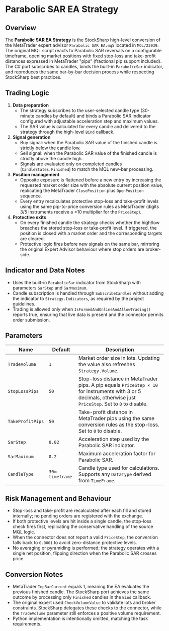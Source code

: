 # Parabolic SAR EA Strategy

## Overview
The **Parabolic SAR EA Strategy** is the StockSharp high-level conversion of the MetaTrader expert advisor `Parabolic SAR EA.mq5` located in `MQL/23039`. The original MQL script reacts to Parabolic SAR reversals on a configurable timeframe, opening market positions with fixed stop-loss and take-profit distances expressed in MetaTrader "pips" (fractional pip support included). The C# port subscribes to candles, binds the built-in `ParabolicSar` indicator, and reproduces the same bar-by-bar decision process while respecting StockSharp best practices.

## Trading Logic
1. **Data preparation**
   - The strategy subscribes to the user-selected candle type (30-minute candles by default) and binds a Parabolic SAR indicator configured with adjustable acceleration step and maximum values.
   - The SAR value is calculated for every candle and delivered to the strategy through the high-level `Bind` callback.
2. **Signal generation**
   - Buy signal: when the Parabolic SAR value of the finished candle is strictly below the candle low.
   - Sell signal: when the Parabolic SAR value of the finished candle is strictly above the candle high.
   - Signals are evaluated only on completed candles (`CandleStates.Finished`) to match the MQL new-bar processing.
3. **Position management**
   - Opposite exposure is flattened before a new entry by increasing the requested market order size with the absolute current position value, replicating the MetaTrader `ClosePosition` plus `OpenPosition` sequence.
   - Every entry recalculates protective stop-loss and take-profit levels using the same pip-to-price conversion rules as MetaTrader (digits 3/5 instruments receive a ×10 multiplier for the `PriceStep`).
4. **Protective exits**
   - On every finished candle the strategy checks whether the high/low breaches the stored stop-loss or take-profit level. If triggered, the position is closed with a market order and the corresponding targets are cleared.
   - Protective logic fires before new signals on the same bar, mirroring the original Expert Advisor behaviour where stop orders are broker-side.

## Indicator and Data Notes
- Uses the built-in `ParabolicSar` indicator from StockSharp with parameters `SarStep` and `SarMaximum`.
- Candle subscription is handled through `SubscribeCandles` without adding the indicator to `Strategy.Indicators`, as required by the project guidelines.
- Trading is allowed only when `IsFormedAndOnlineAndAllowTrading()` reports true, ensuring that live data is present and the connector permits order submission.

## Parameters
| Name | Default | Description |
| --- | --- | --- |
| `TradeVolume` | `1` | Market order size in lots. Updating the value also refreshes `Strategy.Volume`. |
| `StopLossPips` | `50` | Stop-loss distance in MetaTrader pips. A pip equals `PriceStep × 10` for instruments with 3 or 5 decimals, otherwise just `PriceStep`. Set to `0` to disable. |
| `TakeProfitPips` | `50` | Take-profit distance in MetaTrader pips using the same conversion rules as the stop-loss. Set to `0` to disable. |
| `SarStep` | `0.02` | Acceleration step used by the Parabolic SAR indicator. |
| `SarMaximum` | `0.2` | Maximum acceleration factor for Parabolic SAR. |
| `CandleType` | `30m timeframe` | Candle type used for calculations. Supports any `DataType` derived from `TimeFrame`. |

## Risk Management and Behaviour
- Stop-loss and take-profit are recalculated after each fill and stored internally; no pending orders are registered with the exchange.
- If both protective levels are hit inside a single candle, the stop-loss check fires first, replicating the conservative handling of the source MQL logic.
- When the connector does not report a valid `PriceStep`, the conversion falls back to `0.0001` to avoid zero-distance protective levels.
- No averaging or pyramiding is performed; the strategy operates with a single net position, flipping direction when the Parabolic SAR crosses price.

## Conversion Notes
- MetaTrader `InpBarCurrent` equals 1, meaning the EA evaluates the previous finished candle. The StockSharp port achieves the same outcome by processing only `Finished` candles in the `Bind` callback.
- The original expert used `CheckVolumeValue` to validate lots and broker constraints. StockSharp delegates these checks to the connector, while the `TradeVolume` parameter still enforces a positive volume requirement.
- Python implementation is intentionally omitted, matching the task requirements.
